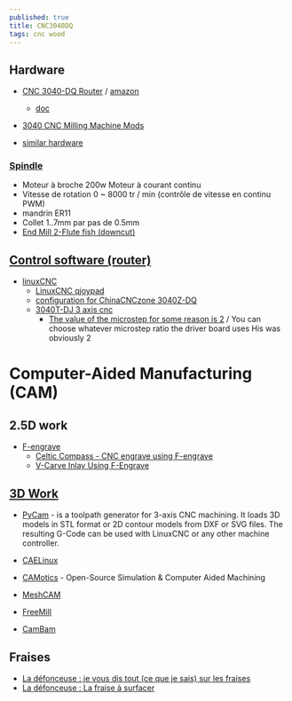 ```yaml
---
published: true
title: CNC3040DQ
tags: cnc wood
---
```


## Hardware
- [CNC 3040-DQ Router](https://www.youtube.com/watch?v=Q-mbQk6KyBQ&feature=emb_logo) / [amazon](https://www.amazon.co.uk/Sanven-3040T-Dq-Engraver-Engraving-Drilling/dp/B00DONP1O0)
	- [doc](https://www.china-cncrouter.com/downfile/2015120417282452561.pdf)
- [3040 CNC Milling Machine Mods](https://hackaday.io/project/6776-3040-cnc-milling-machine-mods)

- [similar hardware](https://damogranlabs.com/wp-content/uploads/2015/12/damogran-labs-cene-cnc-guide.pdf)

### [Spindle](https://www.amazon.fr/Chrisun-Machine-Gravure-Fraiseuse-Routeur/dp/B07RWMHRDV/ref=sr_1_7?__mk_fr_FR=%C3%85M%C3%85%C5%BD%C3%95%C3%91&dchild=1&keywords=CNC%2B3040-DQ&qid=1604965338&sr=8-7&th=1)
- Moteur à broche 200w Moteur à courant continu
- Vitesse de rotation 0 ~ 8000 tr / min (contrôle de vitesse en continu PWM)
- mandrin ER11
- Collet 1..7mm par pas de 0.5mm
- [End Mill 2-Flute fish (downcut)](https://shop.stepcraft-systems.com/End-Mill-2-Flute-fish-downcut)

## [Control software (router)](https://all3dp.com/2/cnc-router-software-find-the-tool-for-you/)
- [linuxCNC](http://www.linuxcnc.org/)
	- [LinuxCNC qjoypad](https://www.youtube.com/watch?v=gxM5SazF558)
    - [configuration for ChinaCNCzone 3040Z-DQ](https://www.forum.linuxcnc.org/9-installing-linuxcnc/35248-a-well-functioning-configuration-for-chinacnczone-3040z-dq?start=10)
    - [3040T-DJ 3 axis cnc](https://www.cnczone.com/forums/chinese-machines/210148-cnc.html)
    	- [The value of the microstep for some reason is 2](https://www.forum.linuxcnc.org/9-installing-linuxcnc/35248-a-well-functioning-configuration-for-chinacnczone-3040z-dq?start=10#117689) / You can choose whatever microstep ratio the driver board uses
His was obviously 2
    
# Computer-Aided Manufacturing (CAM)
## 2.5D work
- [F-engrave]()
	- [Celtic Compass - CNC engrave using F-engrave](https://www.youtube.com/watch?v=_lgLc9n7REc)
    - [V-Carve Inlay Using F-Engrave](https://www.youtube.com/embed/8ty7ITWadv8?)

## [3D Work](https://www.downloadcloud.com/cnc-cam-software.html)
- [PyCam](http://pycam.sourceforge.net/) -  is a toolpath generator for 3-axis CNC machining. It loads 3D models in STL format or 2D contour models from DXF or SVG files. The resulting G-Code can be used with LinuxCNC or any other machine controller.
- [CAELinux]()
- [CAMotics](https://camotics.org/) - Open-Source Simulation & Computer Aided Machining

- [MeshCAM]()
- [FreeMill]()
- [CamBam]()


## Fraises
- [La défonceuse : je vous dis tout (ce que je sais) sur les fraises](https://www.youtube.com/watch?v=tJL3JyYEWn4)
- [La défonceuse : La fraise à surfacer](https://www.youtube.com/watch?v=8-A6wbm6qGk&list=LL&index=1)
